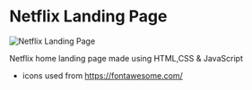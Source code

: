 # Netflix Landing Page

![Netflix Landing Page](./image/Netflix-landing-page%20screenshot.png)

Netflix home landing page made using HTML,CSS & JavaScript

- icons used from https://fontawesome.com/
